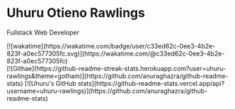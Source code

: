 <h1>Uhuru Otieno Rawlings</h1>
<p>Fullstack Web Developer</p>
[![wakatime](https://wakatime.com/badge/user/c33ed62c-0ee3-4b2e-823f-a0ec577305fc.svg)](https://wakatime.com/@c33ed62c-0ee3-4b2e-823f-a0ec577305fc)
<br>
[![Githae](https://github-readme-streak-stats.herokuapp.com?user=uhuru-rawlings&theme=gotham)](https://github.com/anuraghazra/github-readme-stats)
[![Uhuru's GitHub stats](https://github-readme-stats.vercel.app/api?username=uhuru-rawlings)](https://github.com/anuraghazra/github-readme-stats)
